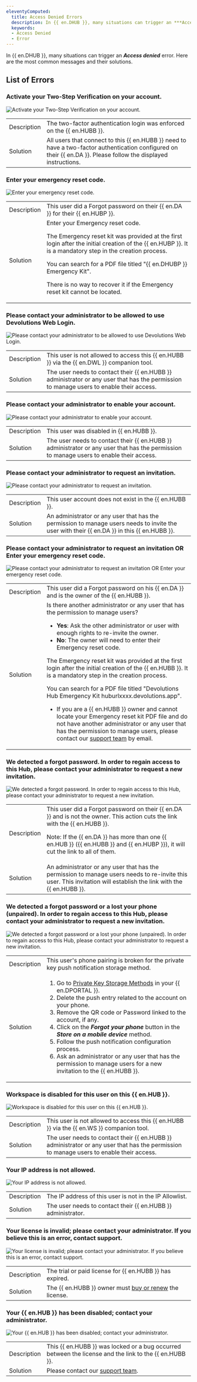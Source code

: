```yaml
---
eleventyComputed:
  title: Access Denied Errors
  description: In {{ en.DHUB }}, many situations can trigger an ***Access denied*** error. Here are the most common messages and their solutions.
  keywords:
  - Access Denied
  - Error
---
```

In {{ en.DHUB }}, many situations can trigger an ***Access denied*** error. Here are the most common messages and their solutions.

## List of Errors

### Activate your Two-Step Verification on your account.
![Activate your Two-Step Verification on your account.](https://webdevolutions.azureedge.net/docs/en/kb/KB4770.png)

<table>
		<td>
Description
		</td>
		<td>
The two-factor authentication login was enforced on the {{ en.HUBB }}.
		</td>
	</tr>
	<tr>
		<td>
Solution
		</td>
		<td>
All users that connect to this {{ en.HUBB }} need to have a two-factor authentication configured on their {{ en.DA }}. Please follow the displayed instructions.
		</td>
	</tr>
</table>

### Enter your emergency reset code.
![Enter your emergency reset code.](https://webdevolutions.azureedge.net/docs/en/kb/KB4771.png)

<table>
		<td>
Description
		</td>
		<td>
This user did a Forgot password on their {{ en.DA }} for their {{ en.HUBP }}.
		</td>
	</tr>
	<tr>
		<td>
Solution
		</td>
		<td>
Enter your Emergency reset code.<br>

The Emergency reset kit was provided at the first login after the initial creation of the {{ en.HUBP }}. It is a mandatory step in the creation process.<br>

You can search for a PDF file titled "{{ en.DHUBP }} Emergency Kit".<br>

There is no way to recover it if the Emergency reset kit cannot be located.<br>
		</td>
	</tr>
</table>

### Please contact your administrator to be allowed to use Devolutions Web Login.
![Please contact your administrator to be allowed to use Devolutions Web Login.](https://webdevolutions.azureedge.net/docs/en/kb/KB2146.png)

<table>
		<td>
Description
		</td>
		<td>
This user is not allowed to access this {{ en.HUBB }} via the {{ en.DWL }} companion tool.
		</td>
	</tr>
	<tr>
		<td>
Solution
		</td>
		<td>
The user needs to contact their {{ en.HUBB }} administrator or any user that has the permission to manage users to enable their access.
		</td>
	</tr>
</table>

### Please contact your administrator to enable your account.
![Please contact your administrator to enable your account.](https://webdevolutions.azureedge.net/docs/en/kb/KB4767.png)

<table>
		<td>
Description
		</td>
		<td>
This user was disabled in {{ en.HUBB }}.
		</td>
	</tr>
	<tr>
		<td>
Solution
		</td>
		<td>
The user needs to contact their {{ en.HUBB }} administrator or any user that has the permission to manage users to enable their access.
		</td>
	</tr>
</table>

### Please contact your administrator to request an invitation.
![Please contact your administrator to request an invitation.](https://webdevolutions.azureedge.net/docs/en/kb/KB4763.png)

<table>
		<td>
Description
		</td>
		<td>
This user account does not exist in the {{ en.HUBB }}.
		</td>
	</tr>
	<tr>
		<td>
Solution
		</td>
		<td>
An administrator or any user that has the permission to manage users needs to invite the user with their {{ en.DA }} in this {{ en.HUBB }}.
		</td>
	</tr>
</table>

### Please contact your administrator to request an invitation OR Enter your emergency reset code.
![Please contact your administrator to request an invitation OR Enter your emergency reset code.](https://webdevolutions.azureedge.net/docs/en/kb/KB4765.png)

<table>
	<tr>
		<td>
Description
		</td>
		<td>
This user did a Forgot password on his {{ en.DA }} and is the owner of the {{ en.HUBB }}.
		</td>
	</tr>
	<tr>
		<td>
Solution
		</td>
		<td>
Is there another administrator or any user that has the permission to manage users?<br>

* **Yes**: Ask the other administrator or user with enough rights to re-invite the owner.<br>
* **No**: The owner will need to enter their Emergency reset code.<br>

The Emergency reset kit was provided at the first login after the initial creation of the {{ en.HUBB }}. It is a mandatory step in the creation process.<br>

You can search for a PDF file titled "Devolutions Hub Emergency Kit huburlxxxx.devolutions.app".<br>
* If you are a {{ en.HUBB }} owner and cannot locate your Emergency reset kit PDF file and do not have another administrator or any user that has the permission to manage users, please contact our [support team](mailto:service@devolutions.net) by email.<br>
		</td>
	</tr>
</table>

### We detected a forgot password. In order to regain access to this Hub, please contact your administrator to request a new invitation.
![We detected a forgot password. In order to regain access to this Hub, please contact your administrator to request a new invitation.](https://webdevolutions.azureedge.net/docs/en/kb/KB4764.png)

<table>
		<td>
Description
		</td>
		<td>
This user did a Forgot password on their {{ en.DA }} and is not the owner. This action cuts the link with the {{ en.HUBB }}.<br>

Note: If the {{ en.DA }} has more than one {{ en.HUB }} ({{ en.HUBB }} and {{ en.HUBP }}), it will cut the link to all of them.
		</td>
	</tr>
	<tr>
		<td>
Solution
		</td>
		<td>
An administrator or any user that has the permission to manage users needs to re-invite this user. This invitation will establish the link with the {{ en.HUBB }}.
		</td>
	</tr>
</table>

### We detected a forgot password or a lost your phone (unpaired). In order to regain access to this Hub, please contact your administrator to request a new invitation.
![We detected a forgot password or a lost your phone (unpaired). In order to regain access to this Hub, please contact your administrator to request a new invitation.](https://webdevolutions.azureedge.net/docs/en/kb/KB2219.png)

<table>
		<td>
Description
		</td>
		<td>
This user's phone pairing is broken for the private key push notification storage method.<br>
		</td>
	</tr>
	<tr>
		<td>
Solution
		</td>
		<td>
<ol>
  <li>Go to <a href="https://portal.devolutions.com/security/private-key" target="_blank">Private Key Storage Methods</a> in your {{ en.DPORTAL }}.</li>
  <li>Delete the push entry related to the account on your phone.</li>
  <li>Remove the QR code or Password linked to the account, if any.</li>
  <li>Click on the <b><i>Forgot your phone</i></b> button in the <b><i>Store on a mobile device</i></b> method.</li>
  <li>Follow the push notification configuration process.</li>
  <li>Ask an administrator or any user that has the permission to manage users for a new invitation to the {{ en.HUBB }}.</li>
</ol>
		</td>
	</tr>
</table>

### Workspace is disabled for this user on this {{ en.HUB }}.
![Workspace is disabled for this user on this {{ en.HUB }}.](https://webdevolutions.azureedge.net/docs/en/kb/KB2209.png)

<table>
		<td>
Description
		</td>
		<td>
This user is not allowed to access this {{ en.HUBB }} via the {{ en.WS }} companion tool.
		</td>
	</tr>
	<tr>
		<td>
Solution
		</td>
		<td>
The user needs to contact their {{ en.HUBB }} administrator or any user that has the permission to manage users to enable their access.
		</td>
	</tr>
</table>

### Your IP address is not allowed.
![Your IP address is not allowed.](https://webdevolutions.azureedge.net/docs/en/kb/KB4768.png)

<table>
		<td>
Description
		</td>
		<td>
The IP address of this user is not in the IP Allowlist.
		</td>
	</tr>
	<tr>
		<td>
Solution
		</td>
		<td>
The user needs to contact their {{ en.HUBB }} administrator.
		</td>
	</tr>
</table>

### Your license is invalid; please contact your administrator. If you believe this is an error, contact support.
![Your license is invalid; please contact your administrator. If you believe this is an error, contact support.](https://webdevolutions.azureedge.net/docs/en/kb/KB4766.png)

<table>
		<td>
Description
		</td>
		<td>
The trial or paid license for {{ en.HUBB }} has expired.
		</td>
	</tr>
	<tr>
		<td>
Solution
		</td>
		<td>
The {{ en.HUBB }} owner must <a href="https://store.devolutions.net/store">buy or renew</a> the license.
		</td>
	</tr>
</table>

### Your {{ en.HUB }} has been disabled; contact your administrator.
![Your {{ en.HUB }} has been disabled; contact your administrator.](https://webdevolutions.azureedge.net/docs/en/kb/KB4769.png)

<table>
		<td>
Description
		</td>
		<td>
This {{ en.HUBB }} was locked or a bug occurred between the license and the link to the {{ en.HUBB }}.
		</td>
	</tr>
	<tr>
		<td>
Solution
		</td>
		<td>
Please contact our <a href="mailto:service@devolutions.net">support team</a>.
		</td>
	</tr>
</table>
